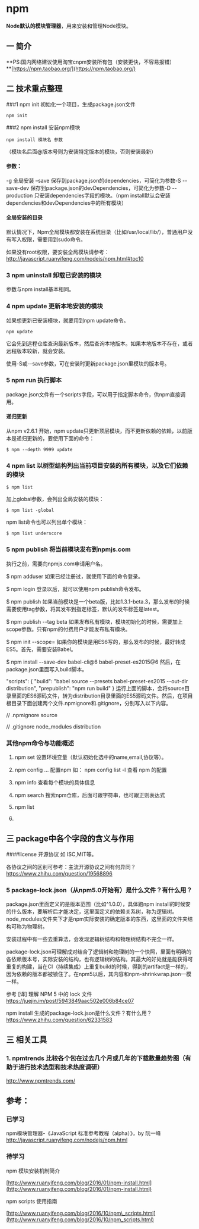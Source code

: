 # npm
**Node默认的模块管理器**，用来安装和管理Node模块。

## 一 简介

**PS:国内网络建议使用淘宝cnpm安装所有包（安装更快，不容易报错）    
**[https://npm.taobao.org/](https://npm.taobao.org/)

## 二 技术重点整理

###1 npm init 初始化一个项目，生成package.json文件



```
npm init
```



###2 npm install 安装npm模块



```
npm install 模块名 参数
```

（模块名后面@版本号则为安装特定版本的模块，否则安装最新）

#### 参数：
-g 全局安装
–save 保存到package.json的dependencies，可简化为参数-S
--save-dev 保存到package.json的devDependencies，可简化为参数-D
--production 只安装dependencies字段的模块。（npm install默认会安装dependencies和devDependencies中的所有模块）

#### 全局安装的目录
默认情况下，Npm全局模块都安装在系统目录（比如/usr/local/lib/），普通用户没有写入权限，需要用到sudo命令。

如果没有root权限，要安装全局模块请参考：
http://javascript.ruanyifeng.com/nodejs/npm.html#toc10

### 3 npm uninstall 卸载已安装的模块

参数与npm install基本相同。

### 4 npm update 更新本地安装的模块

如果想更新已安装模块，就要用到npm update命令。

```
npm update
```

它会先到远程仓库查询最新版本，然后查询本地版本。如果本地版本不存在，或者远程版本较新，就会安装。

使用-S或--save参数，可在安装时更新package.json里模块的版本号。

### 5 npm run 执行脚本

package.json文件有一个scripts字段，可以用于指定脚本命令，供npm直接调用。






#### 递归更新
从npm v2.6.1 开始，npm update只更新顶层模块，而不更新依赖的依赖，以前版本是递归更新的，要使用下面的命令：

```
$ npm --depth 9999 update
```




### 4 npm list 以树型结构列出当前项目安装的所有模块，以及它们依赖的模块


```
$ npm list
```

加上global参数，会列出全局安装的模块：



```
$ npm list -global
```

npm list命令也可以列出单个模块：


```
$ npm list underscore
```



### 5 npm publish  将当前模块发布到npmjs.com
执行之前，需要向npmjs.com申请用户名。

$ npm adduser
如果已经注册过，就使用下面的命令登录。

$ npm login
登录以后，就可以使用npm publish命令发布。

$ npm publish
如果当前模块是一个beta版，比如1.3.1-beta.3，那么发布的时候需要使用tag参数，将其发布到指定标签，默认的发布标签是latest。

$ npm publish --tag beta
如果发布私有模块，模块初始化的时候，需要加上scope参数。只有npm的付费用户才能发布私有模块。

$ npm init --scope=<yourscope>
如果你的模块是用ES6写的，那么发布的时候，最好转成ES5。首先，需要安装Babel。

$ npm install --save-dev babel-cli@6 babel-preset-es2015@6
然后，在package.json里面写入build脚本。

"scripts": {
  "build": "babel source --presets babel-preset-es2015 --out-dir distribution",
  "prepublish": "npm run build"
}
运行上面的脚本，会将source目录里面的ES6源码文件，转为distribution目录里面的ES5源码文件。然后，在项目根目录下面创建两个文件.npmignore和.gitignore，分别写入以下内容。

// .npmignore
source

// .gitignore
node_modules
distribution

### 其他npm命令与功能概述

1. npm set 设置环境变量（默认初始化选中的name,email,协议等）。

2. npm config ...  配置npm
如：
npm config list -l 查看 npm 的配置

3. npm info 查看每个模块的具体信息

4. npm search 搜索npm仓库，后面可跟字符串，也可跟正则表达式

5. npm list 

6. 


## 三 package中各个字段的含义与作用


####license 开源协议
如 ISC,MIT等。

各协议之间的区别可参考：主流开源协议之间有何异同？
https://www.zhihu.com/question/19568896

### 5 package-lock.json（从npm5.0开始有）是什么文件？有什么用？
package.json里面定义的是版本范围（比如^1.0.0），具体跑npm install的时候安的什么版本，要解析后才能决定，这里面定义的依赖关系树，称为逻辑树。node_modules文件夹下才是npm实际安装的确定版本的东西，这里面的文件夹结构可称为物理树。

安装过程中有一些去重算法，会发现逻辑树结构和物理树结构不完全一样。

package-lock.json可理解成对结合了逻辑树和物理树的一个快照，里面有明确的各依赖版本号，实际安装的结构，也有逻辑树的结构。其最大的好处就是能获得可重复的构建，当在CI（持续集成）上重复build的时候，得到的artifact是一样的，因为依赖的版本都被锁住了。在npm5以后，其内容和npm-shrinkwrap.json一模一样。


参考
[译] 理解 NPM 5 中的 lock 文件
https://juejin.im/post/5943849aac502e006b84ce07

npm install 生成的package-lock.json是什么文件？有什么用？
https://www.zhihu.com/question/62331583


## 三 相关工具
### 1. npmtrends 比较各个包在过去几个月或几年的下载数量趋势图（有助于进行技术选型和技术热度调研）
http://www.npmtrends.com/

## 参考：
### 已学习
npm模块管理器-《JavaScript 标准参考教程（alpha）》，by 阮一峰
http://javascript.ruanyifeng.com/nodejs/npm.html

### 待学习
npm 模块安装机制简介

[http://www.ruanyifeng.com/blog/2016/01/npm-install.html](http://www.ruanyifeng.com/blog/2016/01/npm-install.html)

npm scripts 使用指南

[http://www.ruanyifeng.com/blog/2016/10/npm\_scripts.html](http://www.ruanyifeng.com/blog/2016/10/npm_scripts.html)

